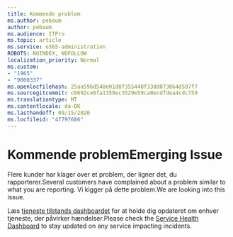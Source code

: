 ```yaml
---
title: Kommende problem
ms.author: pebaum
author: pebaum
ms.audience: ITPro
ms.topic: article
ms.service: o365-administration
ROBOTS: NOINDEX, NOFOLLOW
localization_priority: Normal
ms.custom:
- "1965"
- "9000337"
ms.openlocfilehash: 25aa596d548e01d8f355448f33dd873064d597f7
ms.sourcegitcommit: c6692ce0fa1358ec3529e59ca0ecdfdea4cdc759
ms.translationtype: MT
ms.contentlocale: da-DK
ms.lasthandoff: 09/15/2020
ms.locfileid: "47797686"
---
```

# <a name="emerging-issue"></a><span data-ttu-id="95ae3-102">Kommende problem</span><span class="sxs-lookup"><span data-stu-id="95ae3-102">Emerging Issue</span></span>

<span data-ttu-id="95ae3-103">Flere kunder har klager over et problem, der ligner det, du rapporterer.</span><span class="sxs-lookup"><span data-stu-id="95ae3-103">Several customers have complained about a problem similar to what you are reporting.</span></span> <span data-ttu-id="95ae3-104">Vi kigger på dette problem.</span><span class="sxs-lookup"><span data-stu-id="95ae3-104">We are looking into this issue.</span></span>

<span data-ttu-id="95ae3-105">Læs [tjeneste tilstands dashboardet](https://admin.microsoft.com/adminportal/home#/servicehealth) for at holde dig opdateret om enhver tjeneste, der påvirker hændelser.</span><span class="sxs-lookup"><span data-stu-id="95ae3-105">Please check the [Service Health Dashboard](https://admin.microsoft.com/adminportal/home#/servicehealth) to stay updated on any service impacting incidents.</span></span>